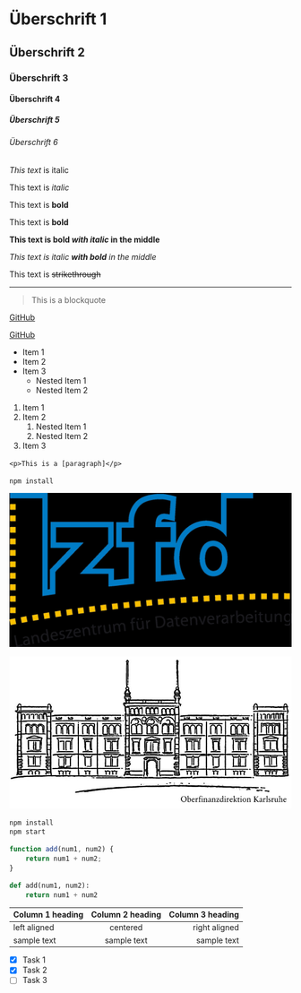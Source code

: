 <!-- Überschrift -->

# Überschrift 1

## Überschrift 2

### Überschrift 3

#### Überschrift 4

##### Überschrift 5

###### Überschrift 6

<!-- alternative Schreibweise für Überschrift 1 und 2

  Alt-H1
  ======

  Alt-H2
  ------

-->
<!-- Kursiv -->

*This text* is italic

This text is _italic_

<!-- Fett -->

This text is **bold**

This text is __bold__

<!-- Fett + Kursiv -->

**This text is bold *with italic* in the middle**

*This text is italic **with bold** in the middle*

<!-- Durchstreichen -->

This text is ~~strikethrough~~

<!-- Horizontale Linie -->

---

<!-- Zitat -->
> This is a blockquote

<!-- Link -->

[GitHub](www.github.com)

<!-- Link mit Titel -->
[GitHub](www.github.com "Visit the GitHub website")

<!-- Ungeordnete Liste -->

* Item 1
* Item 2
* Item 3
  * Nested Item 1
  * Nested Item 2

<!-- Geordnete Liste -->

1. Item 1
2. Item 2
   1. Nested Item 1
   2. Nested Item 2
3. Item 3

<!-- Inline Quellcode -->

`<p>This is a [paragraph]</p>`

`npm install`

<!-- Bilder -->
<!-- Auch hier kann man ein Titel angeben -->

![LZfD](lzfd.jpg)

![OFD](ofd.jpg)

<!-- Codeblöcke -->
<!-- Gibt man auch die Programmiersprache an, wird spezielles Highlighting angezeigt  -->
```bash
npm install
npm start
```

```javascript
function add(num1, num2) {
    return num1 + num2;
}
```

```python
def add(num1, num2):
    return num1 + num2
```

<!-- Tabellen -->
<!-- :--- Text ist linksbündig  -->
<!-- :--: Text ist zentriert -->
<!-- ---: Text ist rechtsbündig -->
|Column 1 heading|Column 2 heading | Column 3 heading|
|:---------------|:---------------:|----------------:|
|left aligned    |    centered     |    right aligned|
|sample text     |   sample text   |      sample text|

<!-- einfache To-Do-Liste -->

* [x] Task 1
* [x] Task 2
* [ ] Task 3
